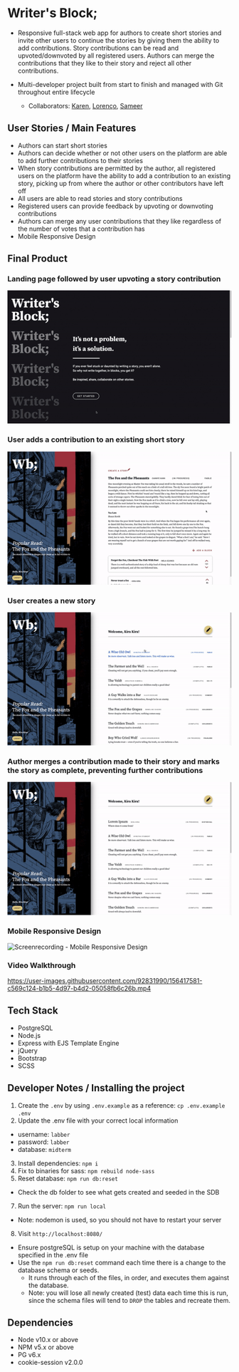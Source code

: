 # Writer's Block; 

- Responsive full-stack web app for authors to create short stories and invite other users to continue the stories by giving them the ability to add contributions. Story contributions can be read and upvoted/downvoted by all registered users. Authors can merge the contributions that they like to their story and reject all other contributions.

- Multi-developer project built from start to finish and managed with Git throughout entire lifecycle
  - Collaborators: [Karen](https://github.com/careuno), [Lorenço](https://github.com/ocnerol), [Sameer](https://github.com/houseofsam)

## User Stories / Main Features
- Authors can start short stories
- Authors can decide whether or not other users on the platform are able to add further contributions to their stories
- When story contributions are permitted by the author, all registered users on the platform have the ability to add a contribution to an existing story, picking up from where the author or other contributors have left off
- All users are able to read stories and story contributions
- Registered users can provide feedback by upvoting or downvoting contributions
- Authors can merge any user contributions that they like regardless of the number of votes that a contribution has
- Mobile Responsive Design

## Final Product
### Landing page followed by user upvoting a story contribution
![Screenrecording - Landing Page and User Upvote](./docs/1_landing_user_upvote.gif)

### User adds a contribution to an existing short story
![Screenrecording - User Add Contribution](./docs/2_user_add_contribution.gif)

### User creates a new story
![Screenrecording - Author Creates a New Story](./docs/3_author_create_story.gif)

### Author merges a contribution made to their story and marks the story as complete, preventing further contributions
![Screenrecording - Author Merges a Contribution and Marks Complete](./docs/4_author_merge_story_mark_complete.gif)

### Mobile Responsive Design
![Screenrecording - Mobile Responsive Design](./docs/5_responsive_design.gif)

### Video Walkthrough
https://user-images.githubusercontent.com/92831990/156417581-c569c124-b1b5-4d97-b4d2-05058fb6c26b.mp4

## Tech Stack
- PostgreSQL
- Node.js
- Express with EJS Template Engine
- jQuery
- Bootstrap
- SCSS

## Developer Notes / Installing the project

1. Create the `.env` by using `.env.example` as a reference: `cp .env.example .env`
2. Update the .env file with your correct local information 
  - username: `labber` 
  - password: `labber` 
  - database: `midterm`
3. Install dependencies: `npm i`
4. Fix to binaries for sass: `npm rebuild node-sass`
5. Reset database: `npm run db:reset`
  - Check the db folder to see what gets created and seeded in the SDB
7. Run the server: `npm run local`
  - Note: nodemon is used, so you should not have to restart your server
8. Visit `http://localhost:8080/`

- Ensure postgreSQL is setup on your machine with the database specified in the .env file
- Use the `npm run db:reset` command each time there is a change to the database schema or seeds. 
  - It runs through each of the files, in order, and executes them against the database. 
  - Note: you will lose all newly created (test) data each time this is run, since the schema files will tend to `DROP` the tables and recreate them.

## Dependencies

- Node v10.x or above
- NPM v5.x or above
- PG v6.x
- cookie-session v2.0.0
